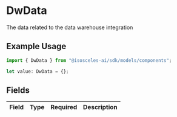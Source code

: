 # DwData

The data related to the data warehouse integration

## Example Usage

```typescript
import { DwData } from "@isosceles-ai/sdk/models/components";

let value: DwData = {};
```

## Fields

| Field       | Type        | Required    | Description |
| ----------- | ----------- | ----------- | ----------- |